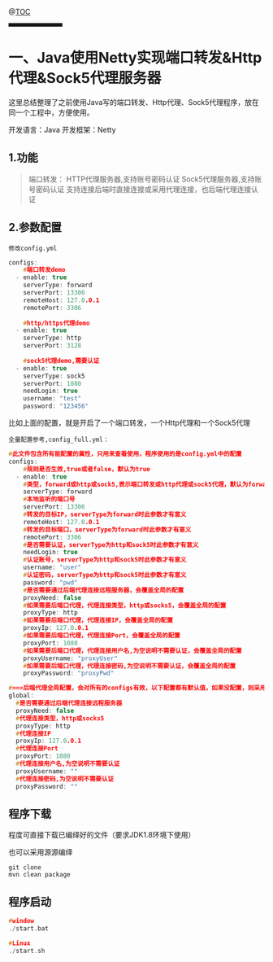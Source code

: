 @[TOC](Java使用Netty实现端口转发&Http代理&Sock5代理服务器.md)
<hr style=" border:solid; width:100px; height:1px;" color=#000000 size=1">

# 一、Java使用Netty实现端口转发&Http代理&Sock5代理服务器

这里总结整理了之前使用Java写的端口转发、Http代理、Sock5代理程序，放在同一个工程中，方便使用。

开发语言：Java
开发框架：Netty

## 1.功能

> 端口转发：
> HTTP代理服务器,支持账号密码认证
> Sock5代理服务器,支持账号密码认证
> 支持连接后端时直接连接或采用代理连接，也后端代理连接认证

## 2.参数配置

`修改config.yml`

```c
configs:
    #端口转发demo
  - enable: true
    serverType: forward
    serverPort: 13306
    remoteHost: 127.0.0.1
    remotePort: 3306
    
    #http/https代理demo
  - enable: true
    serverType: http
    serverPort: 3128
    
    #sock5代理demo,需要认证
  - enable: true
    serverType: sock5
    serverPort: 1080
    needLogin: true
    username: "test"
    password: "123456"
```

比如上面的配置，就是开启了一个端口转发，一个Http代理和一个Sock5代理


`全量配置参考,config_full.yml：`

```c
#此文件包含所有能配置的属性，只用来查看使用，程序使用的是config.yml中的配置
configs:
    #规则是否生效,true或者false，默认为true
  - enable: true
    #类型，forward或http或sock5,表示端口转发或http代理或sock5代理，默认为forward
    serverType: forward
    #本地监听的端口号
    serverPort: 13306
    #转发的目标IP，serverType为forward时此参数才有意义
    remoteHost: 127.0.0.1
    #转发的目标端口，serverType为forward时此参数才有意义
    remotePort: 3306
    #是否需要认证，serverType为http和sock5时此参数才有意义
    needLogin: true
    #认证账号，serverType为http和sock5时此参数才有意义
    username: "user"
    #认证密码，serverType为http和sock5时此参数才有意义
    password: "pwd"
    #是否需要通过后端代理连接远程服务器，会覆盖全局的配置
    proxyNeed: false
    #如果需要后端口代理，代理连接类型，http或socks5，会覆盖全局的配置
    proxyType: http
    #如果需要后端口代理，代理连接IP，会覆盖全局的配置
    proxyIp: 127.0.0.1
    #如果需要后端口代理，代理连接Port，会覆盖全局的配置
    proxyPort: 1080
    #如果需要后端口代理，代理连接用户名,为空说明不需要认证，会覆盖全局的配置
    proxyUsername: "proxyUser"
    #如果需要后端口代理，代理连接密码,为空说明不需要认证，会覆盖全局的配置
    proxyPassword: "proxyPwd"

#===后端代理全局配置，会对所有的configs有效，以下配置都有默认值，如果没配置，则采用默认===#
global:
  #是否需要通过后端代理连接远程服务器
  proxyNeed: false
  #代理连接类型，http或socks5
  proxyType: http
  #代理连接IP
  proxyIp: 127.0.0.1
  #代理连接Port
  proxyPort: 1080
  #代理连接用户名,为空说明不需要认证
  proxyUsername: ""
  #代理连接密码,为空说明不需要认证
  proxyPassword: ""
```

## 程序下载

程度可直接下载已编绎好的文件（要求JDK1.8环境下使用）


>

也可以采用源源编绎

```
git clone 
mvn clean package
```

## 程序启动

```c
#window
./start.bat

#Linux
./start.sh
```

